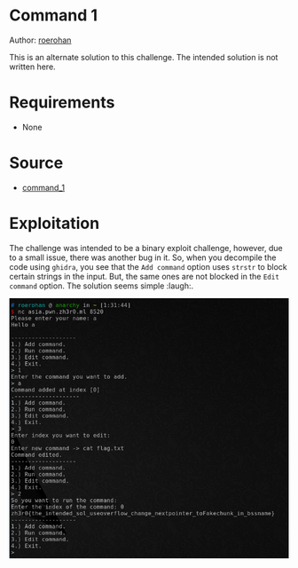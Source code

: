 # Command 1

Author: [roerohan](https://github.com/roerohan)

This is an alternate solution to this challenge. The intended solution is not written here.

# Requirements

- None

# Source

- [command_1](./command_1)

# Exploitation

The challenge was intended to be a binary exploit challenge, however, due to a small issue, there was another bug in it. So, when you decompile the code using `ghidra`, you see that the `Add command` option uses `strstr` to block certain strings in the input. But, the same ones are not blocked in the `Edit command` option. The solution seems simple :laugh:.

<img src="./static/img1.png" alt="solution" width="600"/>
